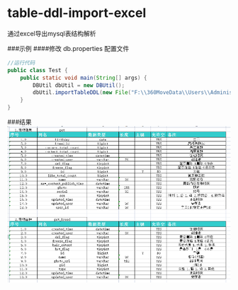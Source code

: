 # table-ddl-import-excel
通过excel导出mysql表结构解析

###示例
####修改 db.properties 配置文件
```java
//运行代码
public class Test {
    public static void main(String[] args) {
        DBUtil dbUtil = new DBUtil();
        dbUtil.importTableDDL(new File("F:\\360MoveData\\Users\\Administrator\\Desktop\\表结构.xlsx"));
    }
}
```
###结果
![结果](https://github.com/bobo132485/table-ddl-import-excel/blob/main/data.png)